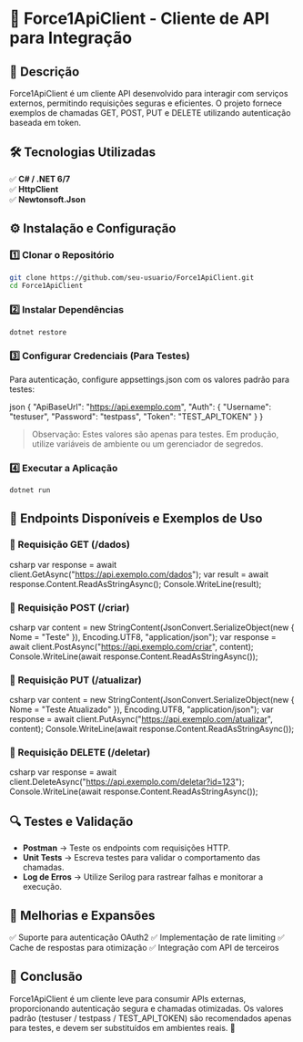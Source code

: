 # 🚀 Force1ApiClient - Cliente de API para Integração

## 📌 Descrição
Force1ApiClient é um cliente API desenvolvido para interagir com serviços externos, permitindo requisições seguras e eficientes. O projeto fornece exemplos de chamadas GET, POST, PUT e DELETE utilizando autenticação baseada em token.

## 🛠️ Tecnologias Utilizadas
✅ **C# / .NET 6/7**  
✅ **HttpClient**  
✅ **Newtonsoft.Json**  

## ⚙️ Instalação e Configuração
### **1️⃣ Clonar o Repositório**
```bash
git clone https://github.com/seu-usuario/Force1ApiClient.git
cd Force1ApiClient
```

### **2️⃣ Instalar Dependências**
```bash
dotnet restore
```

### **3️⃣ Configurar Credenciais (Para Testes)**
Para autenticação, configure appsettings.json com os valores padrão para testes:

json
{
  "ApiBaseUrl": "https://api.exemplo.com",
  "Auth": {
    "Username": "testuser",
    "Password": "testpass",
    "Token": "TEST_API_TOKEN"
  }
}
> Observação: Estes valores são apenas para testes. Em produção, utilize variáveis de ambiente ou um gerenciador de segredos.

### **4️⃣ Executar a Aplicação**
```bash
dotnet run
```

## 🚀 Endpoints Disponíveis e Exemplos de Uso

### 🔹 Requisição GET (/dados)
csharp
var response = await client.GetAsync("https://api.exemplo.com/dados");
var result = await response.Content.ReadAsStringAsync();
Console.WriteLine(result);

### 🔹 Requisição POST (/criar)
csharp
var content = new StringContent(JsonConvert.SerializeObject(new { Nome = "Teste" }), Encoding.UTF8, "application/json");
var response = await client.PostAsync("https://api.exemplo.com/criar", content);
Console.WriteLine(await response.Content.ReadAsStringAsync());

### 🔹 Requisição PUT (/atualizar)
csharp
var content = new StringContent(JsonConvert.SerializeObject(new { Nome = "Teste Atualizado" }), Encoding.UTF8, "application/json");
var response = await client.PutAsync("https://api.exemplo.com/atualizar", content);
Console.WriteLine(await response.Content.ReadAsStringAsync());

### 🔹 Requisição DELETE (/deletar)
csharp
var response = await client.DeleteAsync("https://api.exemplo.com/deletar?id=123");
Console.WriteLine(await response.Content.ReadAsStringAsync());

## 🔍 Testes e Validação
- **Postman** → Teste os endpoints com requisições HTTP.
- **Unit Tests** → Escreva testes para validar o comportamento das chamadas.
- **Log de Erros** → Utilize Serilog para rastrear falhas e monitorar a execução.

## 📌 Melhorias e Expansões
✅ Suporte para autenticação OAuth2 
✅ Implementação de rate limiting 
✅ Cache de respostas para otimização 
✅ Integração com API de terceiros

## 📝 Conclusão
Force1ApiClient é um cliente leve para consumir APIs externas, proporcionando autenticação segura e chamadas otimizadas. Os valores padrão (testuser / testpass / TEST_API_TOKEN) são recomendados apenas para testes, e devem ser substituídos em ambientes reais. 🚀
